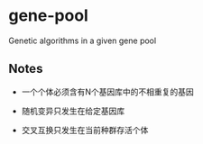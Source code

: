gene-pool
=========

Genetic algorithms in a given gene pool

## Notes

- 一个个体必须含有N个基因库中的不相重复的基因

- 随机变异只发生在给定基因库

- 交叉互换只发生在当前种群存活个体
